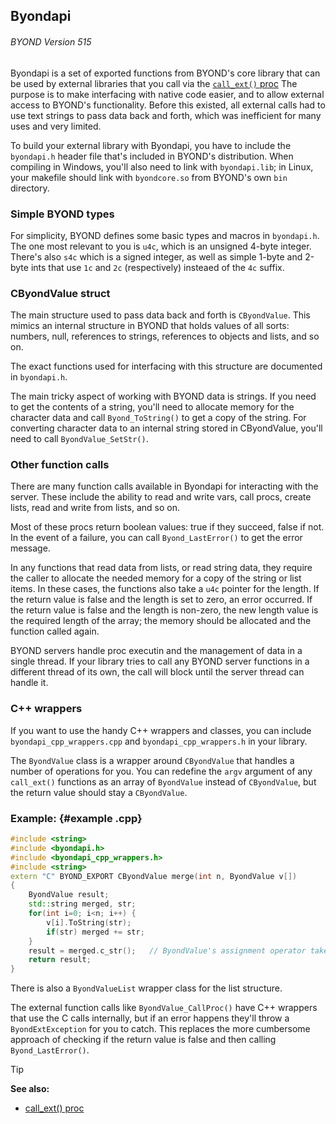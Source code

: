## Byondapi 
###### BYOND Version 515



Byondapi is a set of exported functions from BYOND\'s core
library that can be used by external libraries that you call via the
[`call_ext()` proc](/ref/proc/call_ext.md)  The purpose is to make interfacing
with native code easier, and to allow external access to BYOND\'s
functionality. Before this existed, all external calls had to use text
strings to pass data back and forth, which was inefficient for many uses
and very limited. 

To build your external library with Byondapi,
you have to include the `byondapi.h` header file that\'s included in
BYOND\'s distribution. When compiling in Windows, you\'ll also need to
link with `byondapi.lib`; in Linux, your makefile should link with
`byondcore.so` from BYOND\'s own `bin` directory.
### Simple BYOND types


For simplicity, BYOND defines some basic types and macros in
`byondapi.h`. The one most relevant to you is `u4c`, which is an
unsigned 4-byte integer. There\'s also `s4c` which is a signed integer,
as well as simple 1-byte and 2-byte ints that use `1c` and `2c`
(respectively) insteaed of the `4c` suffix.
### CByondValue struct


The main structure used to pass data back and forth is
`CByondValue`. This mimics an internal structure in BYOND that holds
values of all sorts: numbers, null, references to strings, references to
objects and lists, and so on. 

The exact functions used for
interfacing with this structure are documented in `byondapi.h`.


The main tricky aspect of working with BYOND data is strings.
If you need to get the contents of a string, you\'ll need to allocate
memory for the character data and call `Byond_ToString()` to get a copy
of the string. For converting character data to an internal string
stored in CByondValue, you\'ll need to call `ByondValue_SetStr()`.
### Other function calls


There are many function calls available in Byondapi for
interacting with the server. These include the ability to read and write
vars, call procs, create lists, read and write from lists, and so on.


Most of these procs return boolean values: true if they
succeed, false if not. In the event of a failure, you can call
`Byond_LastError()` to get the error message. 

In any functions
that read data from lists, or read string data, they require the caller
to allocate the needed memory for a copy of the string or list items. In
these cases, the functions also take a `u4c` pointer for the length. If
the return value is false and the length is set to zero, an error
occurred. If the return value is false and the length is non-zero, the
new length value is the required length of the array; the memory should
be allocated and the function called again. 

BYOND servers
handle proc executin and the management of data in a single thread. If
your library tries to call any BYOND server functions in a different
thread of its own, the call will block until the server thread can
handle it.
### C++ wrappers


If you want to use the handy C++ wrappers and classes, you can
include `byondapi_cpp_wrappers.cpp` and `byondapi_cpp_wrappers.h` in
your library. 

The `ByondValue` class is a wrapper around
`CByondValue` that handles a number of operations for you. You can
redefine the `argv` argument of any `call_ext()` functions as an array
of `ByondValue` instead of `CByondValue`, but the return value should
stay a `CByondValue`.
### Example: {#example .cpp}
``` cpp
#include <string>
#include <byondapi.h>
#include <byondapi_cpp_wrappers.h>
#include <string>
extern "C" BYOND_EXPORT CByondValue merge(int n, ByondValue v[])
{
    ByondValue result;
    std::string merged, str;
    for(int i=0; i<n; i++) {
        v[i].ToString(str);
        if(str) merged += str;
    }
    result = merged.c_str();   // ByondValue's assignment operator takes care of everything
    return result;
}
```


There is also a `ByondValueList` wrapper class for the list
structure. 

The external function calls like
`ByondValue_CallProc()` have C++ wrappers that use the C calls
internally, but if an error happens they\'ll throw a `ByondExtException`
for you to catch. This replaces the more cumbersome approach of checking
if the return value is false and then calling `Byond_LastError()`.

> [!TIP] 
> **See also:**
> +   [call_ext() proc](/ref/proc/call_ext.md) 